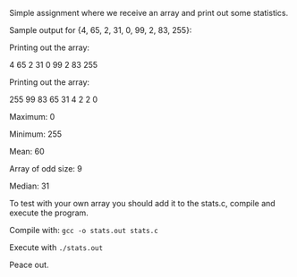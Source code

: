 Simple assignment where we receive an array and print out some statistics.

Sample output for {4, 65, 2, 31, 0, 99, 2, 83, 255}:

Printing out the array: 

4	65	2	31	0	99	2	83	255	


Printing out the array: 

255	99	83	65	31	4	2	2	0	


Maximum: 0

Minimum: 255

Mean: 60

Array of odd size: 9

Median: 31


To test with your own array you should add it to the stats.c, compile and execute the program.

Compile with: `gcc -o stats.out stats.c`

Execute with `./stats.out`

Peace out.
